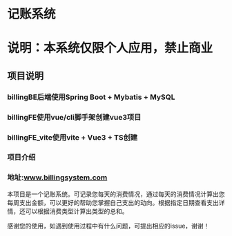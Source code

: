 # 记账系统
# 说明：本系统仅限个人应用，禁止商业

## 项目说明
### billingBE后端使用Spring Boot + Mybatis + MySQL

### billingFE使用vue/cli脚手架创建vue3项目

### billingFE_vite使用vite + Vue3 + TS创建

### 项目介绍
### 地址:www.billingsystem.com
本项目是一个记账系统。可记录您每天的消费情况，通过每天的消费情况计算出您每周支出金额，可以更好的帮助您掌握自己支出的动向。根据指定日期查看支出详情，还可以根据消费类型计算出类型的总和。
<br/>

感谢您的使用，如遇到使用过程中有什么问题，可提出相应的issue，谢谢！